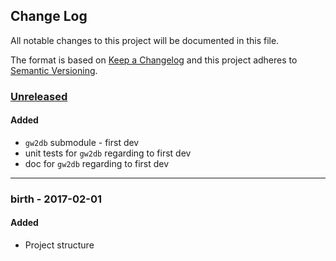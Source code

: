 ## Change Log
All notable changes to this project will be documented in this file.

The format is based on [Keep a Changelog](http://keepachangelog.com/) and this project adheres to [Semantic Versioning](http://semver.org/).

### [Unreleased]
#### Added
- ``gw2db`` submodule - first dev
- unit tests for ``gw2db`` regarding to first dev
- doc for ``gw2db`` regarding to first dev


-----------------------------------
### birth - 2017-02-01
#### Added
- Project structure


[Unreleased]: https://github.com/zanar/pygw2tools/compare/birth...HEAD